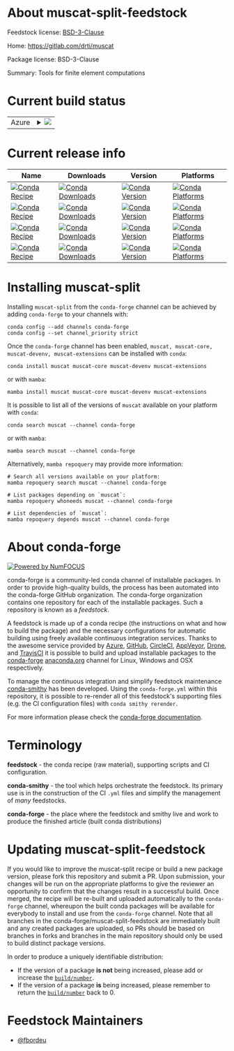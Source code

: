 About muscat-split-feedstock
============================

Feedstock license: [BSD-3-Clause](https://github.com/conda-forge/muscat-split-feedstock/blob/main/LICENSE.txt)

Home: https://gitlab.com/drti/muscat

Package license: BSD-3-Clause

Summary: Tools for finite element computations

Current build status
====================


<table>
    
  <tr>
    <td>Azure</td>
    <td>
      <details>
        <summary>
          <a href="https://dev.azure.com/conda-forge/feedstock-builds/_build/latest?definitionId=20537&branchName=main">
            <img src="https://dev.azure.com/conda-forge/feedstock-builds/_apis/build/status/muscat-split-feedstock?branchName=main">
          </a>
        </summary>
        <table>
          <thead><tr><th>Variant</th><th>Status</th></tr></thead>
          <tbody><tr>
              <td>linux_64_numpy1.22python3.10.____cpython</td>
              <td>
                <a href="https://dev.azure.com/conda-forge/feedstock-builds/_build/latest?definitionId=20537&branchName=main">
                  <img src="https://dev.azure.com/conda-forge/feedstock-builds/_apis/build/status/muscat-split-feedstock?branchName=main&jobName=linux&configuration=linux%20linux_64_numpy1.22python3.10.____cpython" alt="variant">
                </a>
              </td>
            </tr><tr>
              <td>linux_64_numpy1.22python3.8.____cpython</td>
              <td>
                <a href="https://dev.azure.com/conda-forge/feedstock-builds/_build/latest?definitionId=20537&branchName=main">
                  <img src="https://dev.azure.com/conda-forge/feedstock-builds/_apis/build/status/muscat-split-feedstock?branchName=main&jobName=linux&configuration=linux%20linux_64_numpy1.22python3.8.____cpython" alt="variant">
                </a>
              </td>
            </tr><tr>
              <td>linux_64_numpy1.22python3.9.____cpython</td>
              <td>
                <a href="https://dev.azure.com/conda-forge/feedstock-builds/_build/latest?definitionId=20537&branchName=main">
                  <img src="https://dev.azure.com/conda-forge/feedstock-builds/_apis/build/status/muscat-split-feedstock?branchName=main&jobName=linux&configuration=linux%20linux_64_numpy1.22python3.9.____cpython" alt="variant">
                </a>
              </td>
            </tr><tr>
              <td>linux_64_numpy1.23python3.11.____cpython</td>
              <td>
                <a href="https://dev.azure.com/conda-forge/feedstock-builds/_build/latest?definitionId=20537&branchName=main">
                  <img src="https://dev.azure.com/conda-forge/feedstock-builds/_apis/build/status/muscat-split-feedstock?branchName=main&jobName=linux&configuration=linux%20linux_64_numpy1.23python3.11.____cpython" alt="variant">
                </a>
              </td>
            </tr><tr>
              <td>linux_64_numpy1.26python3.12.____cpython</td>
              <td>
                <a href="https://dev.azure.com/conda-forge/feedstock-builds/_build/latest?definitionId=20537&branchName=main">
                  <img src="https://dev.azure.com/conda-forge/feedstock-builds/_apis/build/status/muscat-split-feedstock?branchName=main&jobName=linux&configuration=linux%20linux_64_numpy1.26python3.12.____cpython" alt="variant">
                </a>
              </td>
            </tr><tr>
              <td>osx_64_numpy1.22python3.10.____cpython</td>
              <td>
                <a href="https://dev.azure.com/conda-forge/feedstock-builds/_build/latest?definitionId=20537&branchName=main">
                  <img src="https://dev.azure.com/conda-forge/feedstock-builds/_apis/build/status/muscat-split-feedstock?branchName=main&jobName=osx&configuration=osx%20osx_64_numpy1.22python3.10.____cpython" alt="variant">
                </a>
              </td>
            </tr><tr>
              <td>osx_64_numpy1.22python3.8.____cpython</td>
              <td>
                <a href="https://dev.azure.com/conda-forge/feedstock-builds/_build/latest?definitionId=20537&branchName=main">
                  <img src="https://dev.azure.com/conda-forge/feedstock-builds/_apis/build/status/muscat-split-feedstock?branchName=main&jobName=osx&configuration=osx%20osx_64_numpy1.22python3.8.____cpython" alt="variant">
                </a>
              </td>
            </tr><tr>
              <td>osx_64_numpy1.22python3.9.____cpython</td>
              <td>
                <a href="https://dev.azure.com/conda-forge/feedstock-builds/_build/latest?definitionId=20537&branchName=main">
                  <img src="https://dev.azure.com/conda-forge/feedstock-builds/_apis/build/status/muscat-split-feedstock?branchName=main&jobName=osx&configuration=osx%20osx_64_numpy1.22python3.9.____cpython" alt="variant">
                </a>
              </td>
            </tr><tr>
              <td>osx_64_numpy1.23python3.11.____cpython</td>
              <td>
                <a href="https://dev.azure.com/conda-forge/feedstock-builds/_build/latest?definitionId=20537&branchName=main">
                  <img src="https://dev.azure.com/conda-forge/feedstock-builds/_apis/build/status/muscat-split-feedstock?branchName=main&jobName=osx&configuration=osx%20osx_64_numpy1.23python3.11.____cpython" alt="variant">
                </a>
              </td>
            </tr><tr>
              <td>osx_64_numpy1.26python3.12.____cpython</td>
              <td>
                <a href="https://dev.azure.com/conda-forge/feedstock-builds/_build/latest?definitionId=20537&branchName=main">
                  <img src="https://dev.azure.com/conda-forge/feedstock-builds/_apis/build/status/muscat-split-feedstock?branchName=main&jobName=osx&configuration=osx%20osx_64_numpy1.26python3.12.____cpython" alt="variant">
                </a>
              </td>
            </tr><tr>
              <td>win_64_numpy1.22python3.10.____cpython</td>
              <td>
                <a href="https://dev.azure.com/conda-forge/feedstock-builds/_build/latest?definitionId=20537&branchName=main">
                  <img src="https://dev.azure.com/conda-forge/feedstock-builds/_apis/build/status/muscat-split-feedstock?branchName=main&jobName=win&configuration=win%20win_64_numpy1.22python3.10.____cpython" alt="variant">
                </a>
              </td>
            </tr><tr>
              <td>win_64_numpy1.22python3.8.____cpython</td>
              <td>
                <a href="https://dev.azure.com/conda-forge/feedstock-builds/_build/latest?definitionId=20537&branchName=main">
                  <img src="https://dev.azure.com/conda-forge/feedstock-builds/_apis/build/status/muscat-split-feedstock?branchName=main&jobName=win&configuration=win%20win_64_numpy1.22python3.8.____cpython" alt="variant">
                </a>
              </td>
            </tr><tr>
              <td>win_64_numpy1.22python3.9.____cpython</td>
              <td>
                <a href="https://dev.azure.com/conda-forge/feedstock-builds/_build/latest?definitionId=20537&branchName=main">
                  <img src="https://dev.azure.com/conda-forge/feedstock-builds/_apis/build/status/muscat-split-feedstock?branchName=main&jobName=win&configuration=win%20win_64_numpy1.22python3.9.____cpython" alt="variant">
                </a>
              </td>
            </tr><tr>
              <td>win_64_numpy1.23python3.11.____cpython</td>
              <td>
                <a href="https://dev.azure.com/conda-forge/feedstock-builds/_build/latest?definitionId=20537&branchName=main">
                  <img src="https://dev.azure.com/conda-forge/feedstock-builds/_apis/build/status/muscat-split-feedstock?branchName=main&jobName=win&configuration=win%20win_64_numpy1.23python3.11.____cpython" alt="variant">
                </a>
              </td>
            </tr><tr>
              <td>win_64_numpy1.26python3.12.____cpython</td>
              <td>
                <a href="https://dev.azure.com/conda-forge/feedstock-builds/_build/latest?definitionId=20537&branchName=main">
                  <img src="https://dev.azure.com/conda-forge/feedstock-builds/_apis/build/status/muscat-split-feedstock?branchName=main&jobName=win&configuration=win%20win_64_numpy1.26python3.12.____cpython" alt="variant">
                </a>
              </td>
            </tr>
          </tbody>
        </table>
      </details>
    </td>
  </tr>
</table>

Current release info
====================

| Name | Downloads | Version | Platforms |
| --- | --- | --- | --- |
| [![Conda Recipe](https://img.shields.io/badge/recipe-muscat-green.svg)](https://anaconda.org/conda-forge/muscat) | [![Conda Downloads](https://img.shields.io/conda/dn/conda-forge/muscat.svg)](https://anaconda.org/conda-forge/muscat) | [![Conda Version](https://img.shields.io/conda/vn/conda-forge/muscat.svg)](https://anaconda.org/conda-forge/muscat) | [![Conda Platforms](https://img.shields.io/conda/pn/conda-forge/muscat.svg)](https://anaconda.org/conda-forge/muscat) |
| [![Conda Recipe](https://img.shields.io/badge/recipe-muscat--core-green.svg)](https://anaconda.org/conda-forge/muscat-core) | [![Conda Downloads](https://img.shields.io/conda/dn/conda-forge/muscat-core.svg)](https://anaconda.org/conda-forge/muscat-core) | [![Conda Version](https://img.shields.io/conda/vn/conda-forge/muscat-core.svg)](https://anaconda.org/conda-forge/muscat-core) | [![Conda Platforms](https://img.shields.io/conda/pn/conda-forge/muscat-core.svg)](https://anaconda.org/conda-forge/muscat-core) |
| [![Conda Recipe](https://img.shields.io/badge/recipe-muscat--devenv-green.svg)](https://anaconda.org/conda-forge/muscat-devenv) | [![Conda Downloads](https://img.shields.io/conda/dn/conda-forge/muscat-devenv.svg)](https://anaconda.org/conda-forge/muscat-devenv) | [![Conda Version](https://img.shields.io/conda/vn/conda-forge/muscat-devenv.svg)](https://anaconda.org/conda-forge/muscat-devenv) | [![Conda Platforms](https://img.shields.io/conda/pn/conda-forge/muscat-devenv.svg)](https://anaconda.org/conda-forge/muscat-devenv) |
| [![Conda Recipe](https://img.shields.io/badge/recipe-muscat--extensions-green.svg)](https://anaconda.org/conda-forge/muscat-extensions) | [![Conda Downloads](https://img.shields.io/conda/dn/conda-forge/muscat-extensions.svg)](https://anaconda.org/conda-forge/muscat-extensions) | [![Conda Version](https://img.shields.io/conda/vn/conda-forge/muscat-extensions.svg)](https://anaconda.org/conda-forge/muscat-extensions) | [![Conda Platforms](https://img.shields.io/conda/pn/conda-forge/muscat-extensions.svg)](https://anaconda.org/conda-forge/muscat-extensions) |

Installing muscat-split
=======================

Installing `muscat-split` from the `conda-forge` channel can be achieved by adding `conda-forge` to your channels with:

```
conda config --add channels conda-forge
conda config --set channel_priority strict
```

Once the `conda-forge` channel has been enabled, `muscat, muscat-core, muscat-devenv, muscat-extensions` can be installed with `conda`:

```
conda install muscat muscat-core muscat-devenv muscat-extensions
```

or with `mamba`:

```
mamba install muscat muscat-core muscat-devenv muscat-extensions
```

It is possible to list all of the versions of `muscat` available on your platform with `conda`:

```
conda search muscat --channel conda-forge
```

or with `mamba`:

```
mamba search muscat --channel conda-forge
```

Alternatively, `mamba repoquery` may provide more information:

```
# Search all versions available on your platform:
mamba repoquery search muscat --channel conda-forge

# List packages depending on `muscat`:
mamba repoquery whoneeds muscat --channel conda-forge

# List dependencies of `muscat`:
mamba repoquery depends muscat --channel conda-forge
```


About conda-forge
=================

[![Powered by
NumFOCUS](https://img.shields.io/badge/powered%20by-NumFOCUS-orange.svg?style=flat&colorA=E1523D&colorB=007D8A)](https://numfocus.org)

conda-forge is a community-led conda channel of installable packages.
In order to provide high-quality builds, the process has been automated into the
conda-forge GitHub organization. The conda-forge organization contains one repository
for each of the installable packages. Such a repository is known as a *feedstock*.

A feedstock is made up of a conda recipe (the instructions on what and how to build
the package) and the necessary configurations for automatic building using freely
available continuous integration services. Thanks to the awesome service provided by
[Azure](https://azure.microsoft.com/en-us/services/devops/), [GitHub](https://github.com/),
[CircleCI](https://circleci.com/), [AppVeyor](https://www.appveyor.com/),
[Drone](https://cloud.drone.io/welcome), and [TravisCI](https://travis-ci.com/)
it is possible to build and upload installable packages to the
[conda-forge](https://anaconda.org/conda-forge) [anaconda.org](https://anaconda.org/)
channel for Linux, Windows and OSX respectively.

To manage the continuous integration and simplify feedstock maintenance
[conda-smithy](https://github.com/conda-forge/conda-smithy) has been developed.
Using the ``conda-forge.yml`` within this repository, it is possible to re-render all of
this feedstock's supporting files (e.g. the CI configuration files) with ``conda smithy rerender``.

For more information please check the [conda-forge documentation](https://conda-forge.org/docs/).

Terminology
===========

**feedstock** - the conda recipe (raw material), supporting scripts and CI configuration.

**conda-smithy** - the tool which helps orchestrate the feedstock.
                   Its primary use is in the construction of the CI ``.yml`` files
                   and simplify the management of *many* feedstocks.

**conda-forge** - the place where the feedstock and smithy live and work to
                  produce the finished article (built conda distributions)


Updating muscat-split-feedstock
===============================

If you would like to improve the muscat-split recipe or build a new
package version, please fork this repository and submit a PR. Upon submission,
your changes will be run on the appropriate platforms to give the reviewer an
opportunity to confirm that the changes result in a successful build. Once
merged, the recipe will be re-built and uploaded automatically to the
`conda-forge` channel, whereupon the built conda packages will be available for
everybody to install and use from the `conda-forge` channel.
Note that all branches in the conda-forge/muscat-split-feedstock are
immediately built and any created packages are uploaded, so PRs should be based
on branches in forks and branches in the main repository should only be used to
build distinct package versions.

In order to produce a uniquely identifiable distribution:
 * If the version of a package **is not** being increased, please add or increase
   the [``build/number``](https://docs.conda.io/projects/conda-build/en/latest/resources/define-metadata.html#build-number-and-string).
 * If the version of a package **is** being increased, please remember to return
   the [``build/number``](https://docs.conda.io/projects/conda-build/en/latest/resources/define-metadata.html#build-number-and-string)
   back to 0.

Feedstock Maintainers
=====================

* [@fbordeu](https://github.com/fbordeu/)

